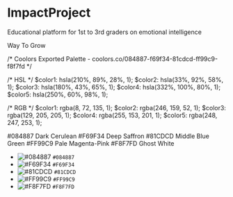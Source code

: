 # ImpactProject
Educational platform for 1st to 3rd graders on emotional intelligence

Way To Grow

/* Coolors Exported Palette - coolors.co/084887-f69f34-81cdcd-ff99c9-f8f7fd */

/* HSL */
$color1: hsla(210%, 89%, 28%, 1);
$color2: hsla(33%, 92%, 58%, 1);
$color3: hsla(180%, 43%, 65%, 1);
$color4: hsla(332%, 100%, 80%, 1);
$color5: hsla(250%, 60%, 98%, 1);

/* RGB */
$color1: rgba(8, 72, 135, 1);
$color2: rgba(246, 159, 52, 1);
$color3: rgba(129, 205, 205, 1);
$color4: rgba(255, 153, 201, 1);
$color5: rgba(248, 247, 253, 1);

#084887 Dark Cerulean
#F69F34 Deep Saffron
#81CDCD Middle Blue Green
#FF99C9 Pale Magenta-Pink
#F8F7FD Ghost White

- ![#084887](https://placehold.it/15/084887/000000?text=+) `#084887`
- ![#F69F34](https://placehold.it/15/F69F34/000000?text=+) `#F69F34`
- ![#81CDCD](https://placehold.it/15/1589F0/000000?text=+) `#81CDCD`
- ![#FF99C9](https://placehold.it/15/FF99C9/000000?text=+) `#FF99C9`
- ![#F8F7FD](https://placehold.it/15/F8F7FD/000000?text=+) `#F8F7FD`

